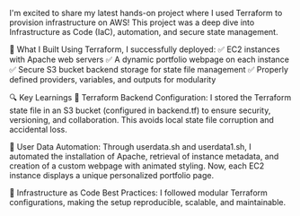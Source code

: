 I'm excited to share my latest hands-on project where I used Terraform to provision infrastructure on AWS! This project was a deep dive into Infrastructure as Code (IaC), automation, and secure state management.

🔹 What I Built
Using Terraform, I successfully deployed:
✅ EC2 instances with Apache web servers
✅ A dynamic portfolio webpage on each instance
✅ Secure S3 bucket backend storage for state file management
✅ Properly defined providers, variables, and outputs for modularity

🔍 Key Learnings
📌 Terraform Backend Configuration: I stored the Terraform state file in an S3 bucket (configured in backend.tf) to ensure security, versioning, and collaboration. This avoids local state file corruption and accidental loss.

📌 User Data Automation: Through userdata.sh and userdata1.sh, I automated the installation of Apache, retrieval of instance metadata, and creation of a custom webpage with animated styling. Now, each EC2 instance displays a unique personalized portfolio page.

📌 Infrastructure as Code Best Practices: I followed modular Terraform configurations, making the setup reproducible, scalable, and maintainable.
